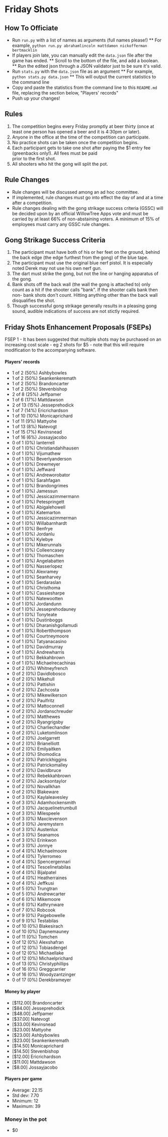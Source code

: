 Friday Shots
=============

How To Officiate
----------------
* Run `run.py` with a list of names as arguments (full names please!)
** For example, `python run.py abrahamlincoln mattdamon nickofferman bertmacklin`
* If players join late, you can manually edit the `data.json` file after the game has ended.
** Scroll to the bottom of the file, and add a boolean.
** Run the edited json through a JSON validator just to be sure it's valid.
* Run `stats.py` with the `data.json` file as an argument
** For example, `python stats.py data.json`
** This will output the current statistics to the command line
* Copy and paste the statistics from the command line to this `README.md` file, replacing the section below, "Players' records"
* Push up your changes!

Rules
-----
1. The competition begins every Friday promptly at beer thirty (once at least one person has opened a beer and it is 4:30pm or later).
2. Anyone in the office at the time of the competition can participate.
3. No practice shots can be taken once the competition begins.
4. Each participant gets to take one shot after paying the $1 entry fee (greenbacks only!). All fees must be paid  
   prior to the first shot.
5. All shooters who hit the gong will split the pot.

Rule Changes
------------
* Rule changes will be discussed among an ad hoc committee.
* If implemented, rule changes must go into effect the day of and at a time after a competition.
* Rule changes dealing with the gong strikage success criteria (GSSC) will be decided upon by an official WillowTree Apps vote and must be carried by at least 66% of non-abstaining voters.  A minimum of 15% of employees must carry any GSSC rule changes.

Gong Strikage Success Criteria
------------------------------
1. The participant must have both of his or her feet on the ground, behind the back edge (the edge furthest from the gong) of the blue tape.
2. The participant must use the original blue nerf pistol. It is especially noted
   Derek may not use his own nerf gun.
3. The dart must strike the gong, but not the line or hanging apparatus of the gong. 
4. Bank shots off the back wall (the wall the gong is attached to) only count as
   a hit if the shooter calls "bank". If the shooter calls bank then non-
   bank shots don't count. Hitting anything other than the back wall disqualifies
   the shot.
5. Though successful gong strikage generally results in a pleasing gong sound, audible indications of success are not stictly required.


Friday Shots Enhancement Proposals (FSEPs)
------------------------------------------
FSEP 1 - It has been suggested that multiple shots may be purchased on an increasing
     cost scale - eg 2 shots for $5 - note that this will require modification to the
     accompanying software.

####  Players' records  ####
* 1 of 2 (50%) Ashbybowles
* 1 of 2 (50%) Seankenkeremath
* 1 of 2 (50%) Brandoncarter
* 1 of 2 (50%) Stevenbishop
* 2 of 8 (25%) Jeffpamer
* 1 of 6 (17%) Mattdawson
* 2 of 13 (15%) Jesseprehodick
* 1 of 7 (14%) Ericrichardson
* 1 of 10 (10%) Monicaprichard
* 1 of 11 (9%) Mattyohe
* 1 of 13 (8%) Natevogt
* 1 of 15 (7%) Kevinsnead
* 1 of 16 (6%) Jossayjacobo
* 0 of 1 (0%) Ianterrell
* 0 of 1 (0%) Christiandahlhausen
* 0 of 1 (0%) Vijumathew
* 0 of 1 (0%) Beverlyanderson
* 0 of 1 (0%) Drewmeyer
* 0 of 1 (0%) Jeffward
* 0 of 1 (0%) Andreworobator
* 0 of 1 (0%) Sarahfagan
* 0 of 1 (0%) Brandongrimes
* 0 of 1 (0%) Jamessun
* 0 of 1 (0%) Jessicazimmermann
* 0 of 1 (0%) Petespringett
* 0 of 1 (0%) Abigalehowell
* 0 of 1 (0%) Katemarton
* 0 of 1 (0%) Jessicazimmerman
* 0 of 1 (0%) Willabarnhardt
* 0 of 1 (0%) Benfrye
* 0 of 1 (0%) Jordanlu
* 0 of 1 (0%) Kylebye
* 0 of 1 (0%) Mikerunnals
* 0 of 1 (0%) Colleencasey
* 0 of 1 (0%) Thomaschen
* 0 of 1 (0%) Angelabatten
* 0 of 1 (0%) Nasserlopez
* 0 of 1 (0%) Alexramey
* 0 of 1 (0%) Seanharvey
* 0 of 1 (0%) Serdaraslan
* 0 of 1 (0%) Christhoma
* 0 of 1 (0%) Cassiesharpe
* 0 of 1 (0%) Natewootten
* 0 of 1 (0%) Jordandunn
* 0 of 1 (0%) Jesseprehodauney
* 0 of 1 (0%) Tonyteate
* 0 of 1 (0%) Dustinboggs
* 0 of 1 (0%) Dharanishgollamudi
* 0 of 1 (0%) Robertthompson
* 0 of 1 (0%) Courtneymoore
* 0 of 1 (0%) Tatyanacasino
* 0 of 1 (0%) Davidmurray
* 0 of 1 (0%) Andrewharris
* 0 of 1 (0%) Bekkahbrown
* 0 of 1 (0%) Michaelrecachinas
* 0 of 2 (0%) Whitneyfrench
* 0 of 2 (0%) Davidlobosco
* 0 of 2 (0%) Mikehull
* 0 of 2 (0%) Pattishin
* 0 of 2 (0%) Zachcosta
* 0 of 2 (0%) Mikewilkerson
* 0 of 2 (0%) Paulfritz
* 0 of 2 (0%) Mattoconnell
* 0 of 2 (0%) Jordanschreuder
* 0 of 2 (0%) Matthewes
* 0 of 2 (0%) Ryangrigsby
* 0 of 2 (0%) Charliechandler
* 0 of 2 (0%) Luketomlinson
* 0 of 2 (0%) Joelgarrett
* 0 of 2 (0%) Brianelliott
* 0 of 2 (0%) Emilyaitken
* 0 of 2 (0%) Shomodica
* 0 of 2 (0%) Patrickhiggins
* 0 of 2 (0%) Patrickomalley
* 0 of 2 (0%) Davidbruce
* 0 of 2 (0%) Rebekkahbrown
* 0 of 2 (0%) Jacksontaylor
* 0 of 2 (0%) Novallkhan
* 0 of 2 (0%) Blakeware
* 0 of 3 (0%) Kaylaleavesley
* 0 of 3 (0%) Adamhockensmith
* 0 of 3 (0%) Jacquelinetrumbull
* 0 of 3 (0%) Milespeele
* 0 of 3 (0%) Maxclevenson
* 0 of 3 (0%) Jeremystern
* 0 of 3 (0%) Austenlux
* 0 of 3 (0%) Seanamos
* 0 of 3 (0%) Erinkwon
* 0 of 3 (0%) Jonnye
* 0 of 4 (0%) Michaelmoore
* 0 of 4 (0%) Tylerromeo
* 0 of 4 (0%) Spencergennari
* 0 of 4 (0%) Tescelinetabilas
* 0 of 4 (0%) Bijalpatel
* 0 of 4 (0%) Heatherraines
* 0 of 4 (0%) Jeffkusi
* 0 of 5 (0%) Trungtran
* 0 of 5 (0%) Andrewcarter
* 0 of 6 (0%) Mikemoore
* 0 of 6 (0%) Kathrynware
* 0 of 7 (0%) Robcook
* 0 of 9 (0%) Paigebowelle
* 0 of 9 (0%) Testabilas
* 0 of 10 (0%) Blakesirach
* 0 of 10 (0%) Daynemauney
* 0 of 11 (0%) Tomchen
* 0 of 12 (0%) Alexshafran
* 0 of 12 (0%) Tobiasdengel
* 0 of 12 (0%) Michaellake
* 0 of 12 (0%) Michaelprichard
* 0 of 13 (0%) Christyphillips
* 0 of 16 (0%) Greggcarrier
* 0 of 16 (0%) Woodyzantzinger
* 0 of 17 (0%) Derekbrameyer

#### Money by player  ####
* [$112.00] Brandoncarter
* [$84.00] Jesseprehodick
* [$48.00] Jeffpamer
* [$37.00] Natevogt
* [$33.00] Kevinsnead
* [$23.00] Mattyohe
* [$23.00] Ashbybowles
* [$23.00] Seankenkeremath
* [$14.50] Monicaprichard
* [$14.50] Stevenbishop
* [$12.00] Ericrichardson
* [$11.00] Mattdawson
* [$8.00] Jossayjacobo

#### Players per game  ####
* Average: 22.15
* Std dev: 7.70
* Minimum: 12
* Maximum: 39

### Money in the pot ###
* $0
